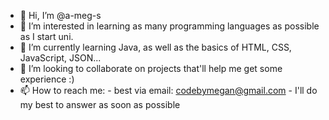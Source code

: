 - 👋 Hi, I’m @a-meg-s
- 👀 I’m interested in learning as many programming languages as possible as I start uni.
- 🌱 I’m currently learning Java, as well as the basics of HTML, CSS, JavaScript, JSON...
- 💞️ I’m looking to collaborate on projects that'll help me get some experience :)
- 📫 How to reach me: 
            - best via email: codebymegan@gmail.com
            - I'll do my best to answer as soon as possible

<!---
a-meg-s/a-meg-s is a ✨ special ✨ repository because its `README.md` (this file) appears on your GitHub profile.
You can click the Preview link to take a look at your changes.
--->
